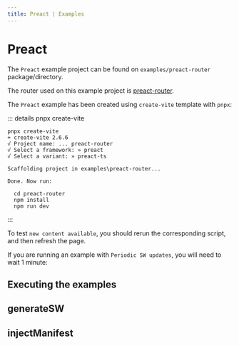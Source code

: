 ```yaml
---
title: Preact | Examples
---
```


# Preact

The `Preact` example project can be found on `examples/preact-router` package/directory.

The router used on this example project is [preact-router](https://github.com/preactjs/preact-router).

The `Preact` example has been created using `create-vite` template with `pnpx`:

::: details pnpx create-vite

```shell
pnpx create-vite
+ create-vite 2.6.6
√ Project name: ... preact-router
√ Select a framework: » preact
√ Select a variant: » preact-ts

Scaffolding project in examples\preact-router...

Done. Now run:

  cd preact-router
  npm install
  npm run dev
```
:::

To test `new content available`, you should rerun the corresponding script, and then refresh the page.

If you are running an example with `Periodic SW updates`, you will need to wait 1 minute:
<HeuristicWorkboxWindow />

## Executing the examples

<RunExamples />

## generateSW

<ExamplesGenerateSW />

## injectManifest

<ExamplesInjectManifest />

